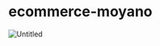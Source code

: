 # ecommerce-moyano

![Untitled](https://user-images.githubusercontent.com/64481454/207189187-7af29748-5bcc-4c16-992c-b6d9b7b8f6a8.gif)
